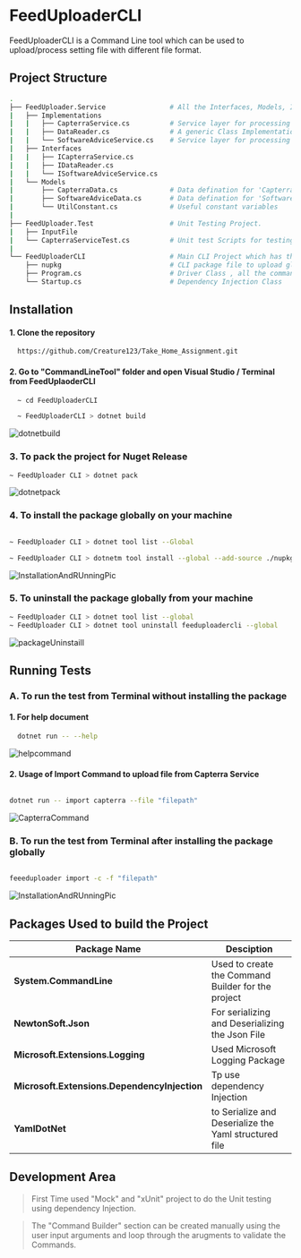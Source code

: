 
# FeedUploaderCLI


FeedUploaderCLI is a Command Line tool which can be used to upload/process setting file with different file format.




## Project Structure


``` bash
.
├── FeedUploader.Service                # All the Interfaces, Models, Implementations are here (Service Layer )
|   ├── Implementations
|   |   ├── CapterraService.cs          # Service layer for processing the file from site 'Capterra'          
|   |   ├── DataReader.cs               # A generic Class Implementation for IDataReader interface to process data in both 'Json' & 'yaml' format
|   |   └── SoftwareAdviceService.cs    # Service layer for processing the file from site 'SoftwareAdvice'   
|   ├── Interfaces
|   |   ├── ICapterraService.cs
|   |   ├── IDataReader.cs
|   |   └── ISoftwareAdviceService.cs
|   └── Models
|       ├── CapterraData.cs             # Data defination for 'Capterra' Service Data.
|       ├── SoftwareAdviceData.cs       # Data defination for 'SoftwareAdvice' Service Data.
|       └── UtilConstant.cs             # Useful constant variables
|
├── FeedUploader.Test                   # Unit Testing Project.                  
|   ├── InputFile
|   └── CapterraServiceTest.cs          # Unit test Scripts for testing 'CapterraService' & 'DataReader' layer
|
└── FeedUploaderCLI                     # Main CLI Project which has the reference of 'FeedUploader.Service'
    ├── nupkg                           # CLI package file to upload globally as a Nuget package.
    ├── Program.cs                      # Driver Class , all the command level code are here.
    └── Startup.cs                      # Dependency Injection Class

```
## Installation

#### 1. Clone the repository
```bash
  https://github.com/Creature123/Take_Home_Assignment.git

```

#### 2. Go to "CommandLineTool" folder and open Visual Studio / Terminal from FeedUplaoderCLI

``` bash
  ~ cd FeedUploaderCLI

  ~ FeedUploaderCLI > dotnet build

```
![dotnetbuild](https://user-images.githubusercontent.com/13292898/201592005-ade5872d-7a2e-4ba3-a449-0a645d28eab4.png)

### 3. To pack the project for Nuget Release

``` bash
~ FeedUploader CLI > dotnet pack

```
![dotnetpack](https://user-images.githubusercontent.com/13292898/201592996-0336e711-18ad-4df4-a260-5b2749e54d66.png)


### 4. To install the package globally on your machine

``` bash

~ FeedUploader CLI > dotnet tool list --Global 

~ FeedUploader CLI > dotnetm tool install --global --add-source ./nupkg FeedUplaoderCLI

```
![InstallationAndRUnningPic](https://user-images.githubusercontent.com/13292898/201593079-caf62df0-08a6-420f-9439-9115a6e110a8.png)



### 5. To uninstall the package globally from your machine

``` bash
~ FeedUploader CLI > dotnet tool list --global
~ FeedUploader CLI > dotnet tool uninstall feeduploadercli --global

```
![packageUninstaill](https://user-images.githubusercontent.com/13292898/201593159-ee284472-2792-412d-9b8f-e062f916e09e.png)

    
## Running Tests

### A. To run the test from Terminal without installing the package


#### 1. For help document


```bash
  dotnet run -- --help

```
![helpcommand](https://user-images.githubusercontent.com/13292898/201593299-0e38c0a1-bab7-47d1-a379-304cfdf05d43.png)


#### 2. Usage of Import Command to upload file from Capterra Service

``` bash

dotnet run -- import capterra --file "filepath"

```
![CapterraCommand](https://user-images.githubusercontent.com/13292898/201594020-a6a180b1-e903-4a37-a8cf-3561b9f5333a.png)


### B. To run the test from Terminal after installing the package globally

``` bash

feeeduploader import -c -f "filepath"

```
![InstallationAndRUnningPic](https://user-images.githubusercontent.com/13292898/201594136-bbe6dd80-74cb-4ab3-9f33-1912915d1aed.png)


## Packages Used to build the Project

| **Package Name** | **Desciption**  |
| ------ | ------ |
| **System.CommandLine** | Used to create the Command Builder for the project |
| **NewtonSoft.Json** | For serializing and Deserializing the Json File |
| **Microsoft.Extensions.Logging** | Used Microsoft Logging Package |
| **Microsoft.Extensions.DependencyInjection** | Tp use dependency Injection |
| **YamlDotNet** | to Serialize and Deserialize the Yaml structured file |

## Development Area

> First Time used "Mock" and "xUnit" project to do the Unit testing using dependency Injection.

> The "Command Builder" section can be created manually using the user input arguments and loop through the arugments to validate the Commands.
 
